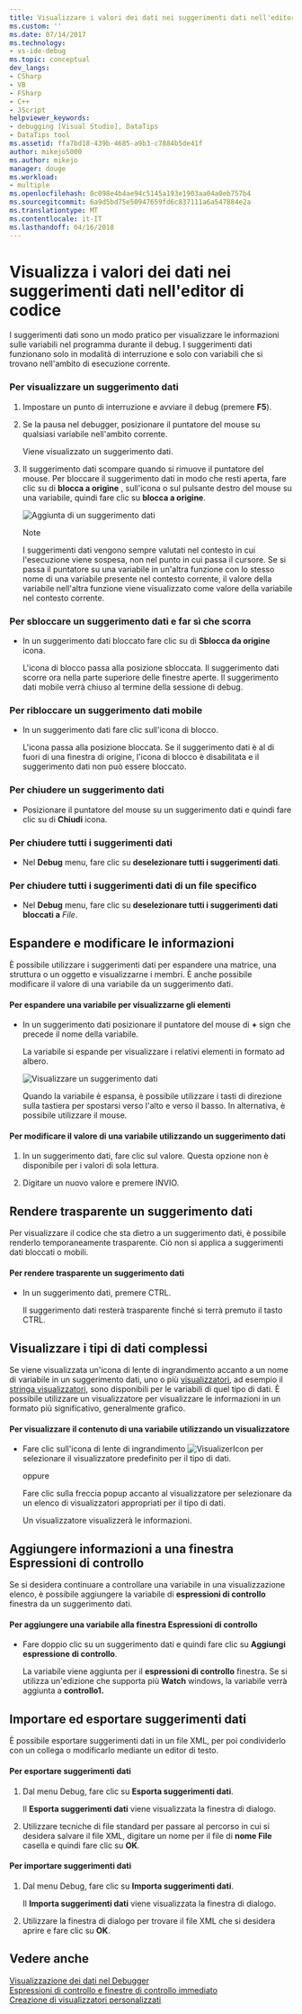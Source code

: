 ```yaml
---
title: Visualizzare i valori dei dati nei suggerimenti dati nell'editor di codice | Documenti Microsoft
ms.custom: ''
ms.date: 07/14/2017
ms.technology:
- vs-ide-debug
ms.topic: conceptual
dev_langs:
- CSharp
- VB
- FSharp
- C++
- JScript
helpviewer_keywords:
- debugging [Visual Studio], DataTips
- DataTips tool
ms.assetid: ffa7bd18-439b-4685-a9b3-c7884b5de41f
author: mikejo5000
ms.author: mikejo
manager: douge
ms.workload:
- multiple
ms.openlocfilehash: 0c098e4b4ae94c5145a193e1903aa04a0eb757b4
ms.sourcegitcommit: 6a9d5bd75e50947659fd6c837111a6a547884e2a
ms.translationtype: MT
ms.contentlocale: it-IT
ms.lasthandoff: 04/16/2018
---
```

# <a name="view-data-values-in-datatips-in-the-code-editor"></a>Visualizza i valori dei dati nei suggerimenti dati nell'editor di codice
I suggerimenti dati sono un modo pratico per visualizzare le informazioni sulle variabili nel programma durante il debug. I suggerimenti dati funzionano solo in modalità di interruzione e solo con variabili che si trovano nell'ambito di esecuzione corrente.
  
### <a name="to-display-a-datatip"></a>Per visualizzare un suggerimento dati  
  
1. Impostare un punto di interruzione e avviare il debug (premere **F5**).

2. Se la pausa nel debugger, posizionare il puntatore del mouse su qualsiasi variabile nell'ambito corrente.
  
     Viene visualizzato un suggerimento dati.
  
3.  Il suggerimento dati scompare quando si rimuove il puntatore del mouse. Per bloccare il suggerimento dati in modo che resti aperta, fare clic su di **blocca a origine** , sull'icona o sul pulsante destro del mouse su una variabile, quindi fare clic su **blocca a origine**.

    ![Aggiunta di un suggerimento dati](../debugger/media/dbg-tips-data-tips-pinned.png "PinningDataTip")

    > [!NOTE]
    > I suggerimenti dati vengono sempre valutati nel contesto in cui l'esecuzione viene sospesa, non nel punto in cui passa il cursore. Se si passa il puntatore su una variabile in un'altra funzione con lo stesso nome di una variabile presente nel contesto corrente, il valore della variabile nell'altra funzione viene visualizzato come valore della variabile nel contesto corrente.
  
### <a name="to-unpin-a-datatip-and-make-it-float"></a>Per sbloccare un suggerimento dati e far sì che scorra  
  
-   In un suggerimento dati bloccato fare clic su di **Sblocca da origine** icona.  
  
     L'icona di blocco passa alla posizione sbloccata. Il suggerimento dati scorre ora nella parte superiore delle finestre aperte. Il suggerimento dati mobile verrà chiuso al termine della sessione di debug.  
  
### <a name="to-repin-a-floating-datatip"></a>Per ribloccare un suggerimento dati mobile  
  
-   In un suggerimento dati fare clic sull'icona di blocco.  
  
     L'icona passa alla posizione bloccata. Se il suggerimento dati è al di fuori di una finestra di origine, l'icona di blocco è disabilitata e il suggerimento dati non può essere bloccato.  
  
### <a name="to-close-a-datatip"></a>Per chiudere un suggerimento dati  
  
-   Posizionare il puntatore del mouse su un suggerimento dati e quindi fare clic su di **Chiudi** icona.  
  
### <a name="to-close-all-datatips"></a>Per chiudere tutti i suggerimenti dati  
  
-   Nel **Debug** menu, fare clic su **deselezionare tutti i suggerimenti dati**.  
  
### <a name="to-close-all-datatips-for-a-specific-file"></a>Per chiudere tutti i suggerimenti dati di un file specifico  
  
-   Nel **Debug** menu, fare clic su **deselezionare tutti i suggerimenti dati bloccati a** *File*.  
  
## <a name="expand-and-edit-information"></a>Espandere e modificare le informazioni  
 È possibile utilizzare i suggerimenti dati per espandere una matrice, una struttura o un oggetto e visualizzarne i membri. È anche possibile modificare il valore di una variabile da un suggerimento dati.  
  
#### <a name="to-expand-a-variable-to-see-its-elements"></a>Per espandere una variabile per visualizzarne gli elementi  
  
-   In un suggerimento dati posizionare il puntatore del mouse di **+** sign che precede il nome della variabile.  
  
    La variabile si espande per visualizzare i relativi elementi in formato ad albero.

    ![Visualizzare un suggerimento dati](../debugger/media/dbg-tour-data-tips.gif "visualizzare un suggerimento dati")
  
    Quando la variabile è espansa, è possibile utilizzare i tasti di direzione sulla tastiera per spostarsi verso l'alto e verso il basso. In alternativa, è possibile utilizzare il mouse.  
  
#### <a name="to-edit-the-value-of-a-variable-using-a-datatip"></a>Per modificare il valore di una variabile utilizzando un suggerimento dati  
  
1.  In un suggerimento dati, fare clic sul valore. Questa opzione non è disponibile per i valori di sola lettura.  
  
2.  Digitare un nuovo valore e premere INVIO.  
  
## <a name="making-a-datatip-transparent"></a>Rendere trasparente un suggerimento dati  
 Per visualizzare il codice che sta dietro a un suggerimento dati, è possibile renderlo temporaneamente trasparente. Ciò non si applica a suggerimenti dati bloccati o mobili.  
  
#### <a name="to-make-a-datatip-transparent"></a>Per rendere trasparente un suggerimento dati  
  
-   In un suggerimento dati, premere CTRL.  
  
     Il suggerimento dati resterà trasparente finché si terrà premuto il tasto CTRL.  
  
## <a name="visualize-complex-data-types"></a>Visualizzare i tipi di dati complessi  
 Se viene visualizzata un'icona di lente di ingrandimento accanto a un nome di variabile in un suggerimento dati, uno o più [visualizzatori](../debugger/create-custom-visualizers-of-data.md), ad esempio il [stringa visualizzatori](../debugger/string-visualizer-dialog-box.md), sono disponibili per le variabili di quel tipo di dati. È possibile utilizzare un visualizzatore per visualizzare le informazioni in un formato più significativo, generalmente grafico.
  
#### <a name="to-view-the-contents-of-a-variable-using-a-visualizer"></a>Per visualizzare il contenuto di una variabile utilizzando un visualizzatore  
  
-   Fare clic sull'icona di lente di ingrandimento ![VisualizerIcon](../debugger/media/dbg-tips-visualizer-icon.png "icona Visualizzatore") per selezionare il visualizzatore predefinito per il tipo di dati.  
  
     oppure  
  
     Fare clic sulla freccia popup accanto al visualizzatore per selezionare da un elenco di visualizzatori appropriati per il tipo di dati.  
  
     Un visualizzatore visualizzerà le informazioni.  
  
## <a name="add-information-to-a-watch-window"></a>Aggiungere informazioni a una finestra Espressioni di controllo  
 Se si desidera continuare a controllare una variabile in una visualizzazione elenco, è possibile aggiungere la variabile di **espressioni di controllo** finestra da un suggerimento dati.  
  
#### <a name="to-add-a-variable-to-the-watch-window"></a>Per aggiungere una variabile alla finestra Espressioni di controllo  
  
-   Fare doppio clic su un suggerimento dati e quindi fare clic su **Aggiungi espressione di controllo**.  
  
     La variabile viene aggiunta per il **espressioni di controllo** finestra. Se si utilizza un'edizione che supporta più **Watch** windows, la variabile verrà aggiunta a **controllo1.**  
  
## <a name="import-and-export-datatips"></a>Importare ed esportare suggerimenti dati  
 È possibile esportare suggerimenti dati in un file XML, per poi condividerlo con un collega o modificarlo mediante un editor di testo.  
  
#### <a name="to-export-datatips"></a>Per esportare suggerimenti dati  
  
1.  Dal menu Debug, fare clic su **Esporta suggerimenti dati**.  
  
     Il **Esporta suggerimenti dati** viene visualizzata la finestra di dialogo.  
  
2.  Utilizzare tecniche di file standard per passare al percorso in cui si desidera salvare il file XML, digitare un nome per il file di **nome File** casella e quindi fare clic su **OK**.  
  
#### <a name="to-import-datatips"></a>Per importare suggerimenti dati  
  
1.  Dal menu Debug, fare clic su **Importa suggerimenti dati**.  
  
     Il **Importa suggerimenti dati** viene visualizzata la finestra di dialogo.  
  
2.  Utilizzare la finestra di dialogo per trovare il file XML che si desidera aprire e fare clic su **OK**.  
  
## <a name="see-also"></a>Vedere anche  
 [Visualizzazione dei dati nel Debugger](../debugger/viewing-data-in-the-debugger.md)   
 [Espressioni di controllo e finestre di controllo immediato](../debugger/watch-and-quickwatch-windows.md)   
 [Creazione di visualizzatori personalizzati](../debugger/create-custom-visualizers-of-data.md)   